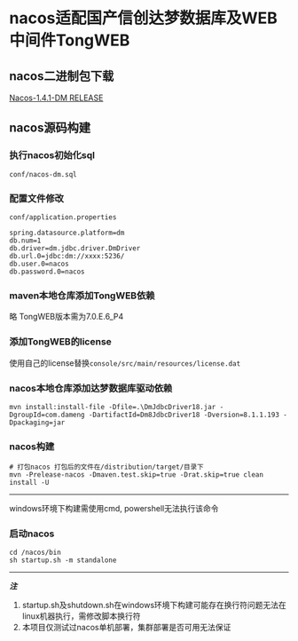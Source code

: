 # nacos适配国产信创达梦数据库及WEB中间件TongWEB
## nacos二进制包下载
[Nacos-1.4.1-DM RELEASE](https://github.com/hupeng0310/nacos-xinchuang/releases)

## nacos源码构建
### 执行nacos初始化sql
`conf/nacos-dm.sql`

### 配置文件修改
`conf/application.properties`
```properties
spring.datasource.platform=dm
db.num=1
db.driver=dm.jdbc.driver.DmDriver
db.url.0=jdbc:dm://xxxx:5236/
db.user.0=nacos
db.password.0=nacos
```
### maven本地仓库添加TongWEB依赖
略
TongWEB版本需为7.0.E.6_P4
### 添加TongWEB的license
使用自己的license替换`console/src/main/resources/license.dat`

### nacos本地仓库添加达梦数据库驱动依赖
```shell
mvn install:install-file -Dfile=.\DmJdbcDriver18.jar -DgroupId=com.dameng -DartifactId=Dm8JdbcDriver18 -Dversion=8.1.1.193 -Dpackaging=jar
```

### nacos构建
```shell
# 打包nacos 打包后的文件在/distribution/target/目录下
mvn -Prelease-nacos -Dmaven.test.skip=true -Drat.skip=true clean install -U
```
---
windows环境下构建需使用cmd, powershell无法执行该命令
### 启动nacos
```shell
cd /nacos/bin
sh startup.sh -m standalone
```
---
***注***<br/>
1. startup.sh及shutdown.sh在windows环境下构建可能存在换行符问题无法在linux机器执行，需修改脚本换行符
2. 本项目仅测试过nacos单机部署，集群部署是否可用无法保证
